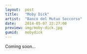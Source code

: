 ```yaml
---
layout:  post
title:   "Moby Dick"
artist:  "Banco del Mutuo Soccorso"
date:    2014-05-07 22:27:00
preview: img/moby-dick.jpg
gumid:   mobydick
---
```


Coming soon...

<!-- vim: set tw=79 spell spelllang=en: -->
